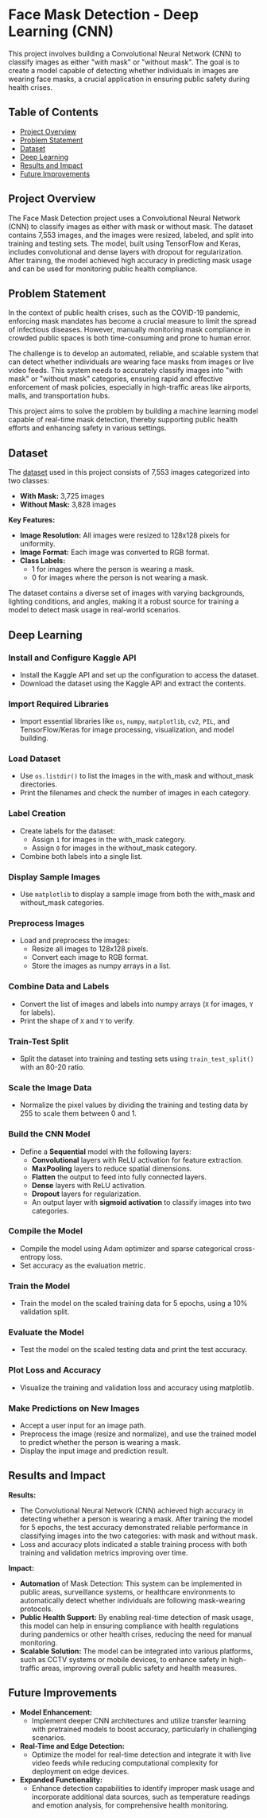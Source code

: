 # Face Mask Detection - Deep Learning (CNN)
This project involves building a Convolutional Neural Network (CNN) to classify images as either "with mask" or "without mask". The goal is to create a model capable of detecting whether individuals in images are wearing face masks, a crucial application in ensuring public safety during health crises.

## Table of Contents
- [Project Overview](#project-overview)
- [Problem Statement](#problem-statement)
- [Dataset](#dataset)
- [Deep Learning](#deep-learning)
- [Results and Impact](#results-and-impact)
- [Future Improvements](#future-improvements)

## Project Overview
The Face Mask Detection project uses a Convolutional Neural Network (CNN) to classify images as either with mask or without mask. The dataset contains 7,553 images, and the images were resized, labeled, and split into training and testing sets. The model, built using TensorFlow and Keras, includes convolutional and dense layers with dropout for regularization. After training, the model achieved high accuracy in predicting mask usage and can be used for monitoring public health compliance.

## Problem Statement
In the context of public health crises, such as the COVID-19 pandemic, enforcing mask mandates has become a crucial measure to limit the spread of infectious diseases. However, manually monitoring mask compliance in crowded public spaces is both time-consuming and prone to human error.

The challenge is to develop an automated, reliable, and scalable system that can detect whether individuals are wearing face masks from images or live video feeds. This system needs to accurately classify images into "with mask" or "without mask" categories, ensuring rapid and effective enforcement of mask policies, especially in high-traffic areas like airports, malls, and transportation hubs.

This project aims to solve the problem by building a machine learning model capable of real-time mask detection, thereby supporting public health efforts and enhancing safety in various settings.

## Dataset
The [dataset](https://www.kaggle.com/datasets/omkargurav/face-mask-dataset) used in this project consists of 7,553 images categorized into two classes:
- **With Mask:** 3,725 images
- **Without Mask:** 3,828 images

**Key Features:**
- **Image Resolution:** All images were resized to 128x128 pixels for uniformity.
- **Image Format:** Each image was converted to RGB format.
- **Class Labels:**
  - 1 for images where the person is wearing a mask.
  - 0 for images where the person is not wearing a mask.

The dataset contains a diverse set of images with varying backgrounds, lighting conditions, and angles, making it a robust source for training a model to detect mask usage in real-world scenarios.

## Deep Learning
### Install and Configure Kaggle API
- Install the Kaggle API and set up the configuration to access the dataset.
- Download the dataset using the Kaggle API and extract the contents.

### Import Required Libraries
- Import essential libraries like `os`, `numpy`, `matplotlib`, `cv2`, `PIL`, and TensorFlow/Keras for image processing, visualization, and model building.

### Load Dataset
- Use `os.listdir()` to list the images in the with_mask and without_mask directories.
- Print the filenames and check the number of images in each category.

### Label Creation
- Create labels for the dataset:
  - Assign `1` for images in the with_mask category.
  - Assign `0` for images in the without_mask category.
- Combine both labels into a single list.

### Display Sample Images
- Use `matplotlib` to display a sample image from both the with_mask and without_mask categories.

### Preprocess Images
- Load and preprocess the images:
  - Resize all images to 128x128 pixels.
  - Convert each image to RGB format.
  - Store the images as numpy arrays in a list.

### Combine Data and Labels
- Convert the list of images and labels into numpy arrays (`X` for images, `Y` for labels).
- Print the shape of `X` and `Y` to verify.

### Train-Test Split
- Split the dataset into training and testing sets using `train_test_split()` with an 80-20 ratio.

### Scale the Image Data
- Normalize the pixel values by dividing the training and testing data by 255 to scale them between 0 and 1.

### Build the CNN Model
- Define a **Sequential** model with the following layers:
  - **Convolutional** layers with ReLU activation for feature extraction.
  - **MaxPooling** layers to reduce spatial dimensions.
  - **Flatten** the output to feed into fully connected layers.
  - **Dense** layers with ReLU activation.
  - **Dropout** layers for regularization.
  - An output layer with **sigmoid activation** to classify images into two categories.

### Compile the Model
- Compile the model using Adam optimizer and sparse categorical cross-entropy loss.
- Set accuracy as the evaluation metric.

### Train the Model
- Train the model on the scaled training data for 5 epochs, using a 10% validation split.

### Evaluate the Model
- Test the model on the scaled testing data and print the test accuracy.

### Plot Loss and Accuracy
- Visualize the training and validation loss and accuracy using matplotlib.

### Make Predictions on New Images
- Accept a user input for an image path.
- Preprocess the image (resize and normalize), and use the trained model to predict whether the person is wearing a mask.
- Display the input image and prediction result.

## Results and Impact
**Results:**
- The Convolutional Neural Network (CNN) achieved high accuracy in detecting whether a person is wearing a mask. After training the model for 5 epochs, the test accuracy demonstrated reliable performance in classifying images into the two categories: with mask and without mask.
- Loss and accuracy plots indicated a stable training process with both training and validation metrics improving over time.

**Impact:**
- **Automation** of Mask Detection: This system can be implemented in public areas, surveillance systems, or healthcare environments to automatically detect whether individuals are following mask-wearing protocols.
- **Public Health Support:** By enabling real-time detection of mask usage, this model can help in ensuring compliance with health regulations during pandemics or other health crises, reducing the need for manual monitoring.
- **Scalable Solution:** The model can be integrated into various platforms, such as CCTV systems or mobile devices, to enhance safety in high-traffic areas, improving overall public safety and health measures.

## Future Improvements
- **Model Enhancement:**
  - Implement deeper CNN architectures and utilize transfer learning with pretrained models to boost accuracy, particularly in challenging scenarios.
- **Real-Time and Edge Detection:**
  - Optimize the model for real-time detection and integrate it with live video feeds while reducing computational complexity for deployment on edge devices.
- **Expanded Functionality:**
  - Enhance detection capabilities to identify improper mask usage and incorporate additional data sources, such as temperature readings and emotion analysis, for comprehensive health monitoring.
